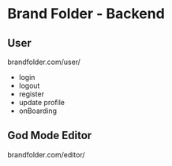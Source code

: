 # Brand Folder - Backend

## User

brandfolder.com/user/

- login
- logout
- register
- update profile
- onBoarding

## God Mode Editor

brandfolder.com/editor/
